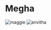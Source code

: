# Megha
![maggie](https://user-images.githubusercontent.com/91936508/159406020-88ff5604-6e9f-4361-adf2-1c49ab2556aa.jpg)
![anvitha](https://user-images.githubusercontent.com/91936508/159408828-b44966a0-1d46-4320-a114-447484e10682.jpg)
